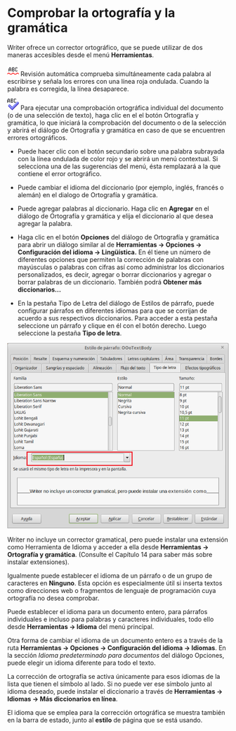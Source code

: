 
# Comprobar la ortografía y la gramática

Writer ofrece un corrector ortográfico, que se puede utilizar de dos maneras accesibles desde el menú **Herramientas**.

![](https://raw.githubusercontent.com/catedu/libreOffice-la-suite-ofimatica-libre/master/img/correctorgra.png)
Revisión automática comprueba simultáneamente cada palabra al escribirse y señala los errores con una línea roja ondulada. Cuando la palabra es corregida, la línea desaparece.

![](https://raw.githubusercontent.com/catedu/libreOffice-la-suite-ofimatica-libre/master/img/correctorau.png)
Para ejecutar una comprobación ortográfica individual del documento (o de una selección de texto), haga clic en el el botón Ortografía y gramática, lo que iniciará la comprobación del documento o de la selección y abrirá el diálogo de Ortografía y gramática en caso de que se encuentren errores ortográficos.

- Puede hacer clic con el botón secundario sobre una palabra subrayada con la línea ondulada de color rojo y se abrirá un menú contextual. Si selecciona una de las sugerencias del menú, ésta remplazará a la que contiene el error ortográfico.

- Puede cambiar el idioma del diccionario (por ejemplo, inglés, francés o alemán) en el dialogo de Ortografía y gramática.

- Puede agregar palabras al diccionario. Haga clic en **Agregar** en el diálogo de Ortografía y gramática y elija el diccionario al que desea agregar la palabra. 

- Haga clic en el botón **Opciones** del diálogo de Ortografía y gramática para abrir un diálogo similar al de **Herramientas → Opciones → Configuración del idioma → Lingüística.** En él tiene un número de diferentes opciones que permiten la corrección de palabras con mayúsculas o palabras con cifras así como administrar los diccionarios personalizados, es decir, agregar o borrar diccionarios y agregar o borrar palabras de un diccionario. También podrá **Obtener más diccionarios...**

- En la pestaña Tipo de Letra del diálogo de Estilos de párrafo, puede configurar párrafos en diferentes idiomas para que se corrijan de acuerdo a sus respectivos diccionarios. Para acceder a esta pestaña seleccione un párrafo y clique en él con el botón derecho. Luego seleccione la pestaña **Tipo de letra**.

![](https://raw.githubusercontent.com/catedu/libreOffice-la-suite-ofimatica-libre/master/img/Estilo_de_parrafo_OOoTextBody_261.png)

Writer no incluye un corrector gramatical, pero puede instalar una extensión como Herramienta de Idioma y acceder a ella desde **Herramientas ****→**** Ortografía y gramática**. (Consulte el Capítulo 14 para saber más sobre instalar extensiones).

Igualmente puede establecer el idioma de un párrafo o de un grupo de caracteres en **Ninguno**. Esta opción es especialmente útil si inserta textos como direcciones web o fragmentos de lenguaje de programación cuya ortografía no desea comprobar.

Puede establecer el idioma para un documento entero, para párrafos individuales e incluso para palabras y caracteres individuales, todo ello desde **Herramientas ****→**** Idioma** del menú principal.

Otra forma de cambiar el idioma de un documento entero es a través de la ruta **Herramientas ****→**** Opciones ****→**** Configuración del idioma ****→**** Idiomas**. En la sección *Idioma predeterminado para documentos* del diálogo Opciones, puede elegir un idioma diferente para todo el texto.

La corrección de ortografía se activa únicamente para esos idiomas de la lista que tienen el símbolo al lado. Si no puede ver ese símbolo junto al idioma deseado, puede instalar el diccionario a través de **Herramientas ****→**** Idiomas ****→**** Más diccionarios en línea**.

El idioma que se emplea para la corrección ortográfica se muestra también en la barra de estado, junto al **estilo** de página que se está usando.


